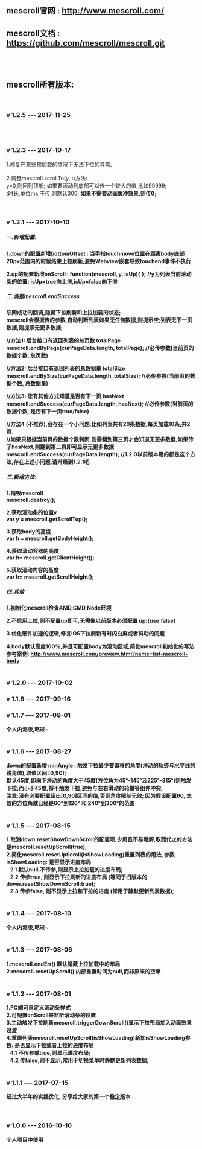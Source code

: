 ## mescroll官网 : http://www.mescroll.com/
## mescroll文档 : https://github.com/mescroll/mescroll.git
<br/>
<br/>

## mescroll所有版本:
<br/>

### v 1.2.5 --- 2017-11-25
<br/>
<br/>

### v 1.2.3 --- 2017-10-17
1.修复在某些预加载的情况下无法下拉的异常;<br/><br/>
2.调整mescroll.scrollTo(y, t)方法:<br/>
 y=0,则回到顶部; 如果要滚动到底部可以传一个较大的值,比如99999;<br/>
 t时长,单位ms,不传,则默认300; <b>如果不需要动画缓冲效果,则传0<b/>;<br/>
<br/>
<br/>

### v 1.2.1 --- 2017-10-10 

##### 一.新增配置:  

1.down的配置新增bottomOffset : 当手指touchmove位置在距离body底部20px范围内的时候结束上拉刷新,避免Webview嵌套导致touchend事件不执行  
  
  
2.up的配置新增onScroll : function(mescroll, y, isUp){ }; //y为列表当前滚动条的位置; isUp=true向上滑,isUp=false向下滑  
  
  
##### 二.调整mescroll.endSuccess  
联网成功的回调,隐藏下拉刷新和上拉加载的状态;  
mescroll会根据传的参数,自动判断列表如果无任何数据,则提示空;列表无下一页数据,则提示无更多数据;

//方法1: 后台接口有返回列表的总页数 totalPage  
mescroll.endByPage(curPageData.length, totalPage); //必传参数(当前页的数据个数, 总页数)

//方法2: 后台接口有返回列表的总数据量 totalSize  
mescroll.endBySize(curPageData.length, totalSize); //必传参数(当前页的数据个数, 总数据量)

//方法3: 您有其他方式知道是否有下一页 hasNext  
mescroll.endSuccess(curPageData.length, hasNext); //必传参数(当前页的数据个数, 是否有下一页true/false)

//方法4 (不推荐),会存在一个小问题:比如列表共有20条数据,每页加载10条,共2页.  
//如果只根据当前页的数据个数判断,则需翻到第三页才会知道无更多数据,如果传了hasNext,则翻到第二页即可显示无更多数据.  
mescroll.endSuccess(curPageData.length); //1.2.0以前版本用的都是这个方法,存在上述小问题,请升级到1.2.1吧		


##### 三.新增方法:  
					
1.销毁mescroll   
mescroll.destroy();  

2.获取滚动条的位置y  
var y = mescroll.getScrollTop();  

3.获取body的高度  
var h = mescroll.getBodyHeight();

4.获取滚动容器的高度  
var h= mescroll.getClientHeight();

5.获取滚动内容的高度  
var h= mescroll.getScrollHeight();


##### 四.其他
1.初始化mescroll检查AMD,CMD,Node环境  

2.不启用上拉,则不配置up即可,无需像以前版本必须配置 up:{use:false}  

3.优化硬件加速的逻辑,修复iOS下拉刷新有时闪白屏或者抖动的问题  

4.body默认高度100%,并且可配置body为滚动区域,简化mescroll初始化的写法.  
参考案例: http://www.mescroll.com/preview.html?name=list-mescroll-body
<br/>
<br/>

### v 1.2.0 --- 2017-10-02 
### v 1.1.8 --- 2017-09-16 
### v 1.1.7 --- 2017-09-01 
个人内测版,略过~
<br/>
<br/>

### v 1.1.6 --- 2017-08-27
down的配置新增 minAngle : 触发下拉最少要偏移的角度(滑动的轨迹与水平线的锐角值),取值区间  [0,90];<br/>
默认45度,即向下滑动的角度大于45度(方位角为45°-145°及225°-315°)则触发下拉;而小于45度,将不触发下拉,避免与左右滑动的轮播等组件冲突;<br/>
注意:没有必要配置超出[0,90]区间的值,否则角度限制无效; 因为假设配置60, 生效的方位角就已经是60°到120° 和 240°到300°的范围
<br/>
<br/>

### v 1.1.5 --- 2017-08-15 
1.取消down.resetShowDownScroll的配置项,少用且不易理解,取而代之的方法是mescroll.resetUpScroll(true);<br/>
2.简化mescroll.resetUpScroll(isShowLoading)重置列表的用法, 参数isShowLoading: 是否显示进度布局<br/>
  &nbsp;&nbsp; 2.1  默认null,不传参,则显示上拉加载的进度布局;<br/>
  &nbsp;&nbsp; 2.2  传参true, 则显示下拉刷新的进度布局 (等同于旧版本的down.resetShowDownScroll:true);<br/>
  &nbsp;&nbsp; 2.3  传参false, 则不显示上拉和下拉的进度 (常用于静默更新列表数据);
<br/>
<br/>

### v 1.1.4 --- 2017-08-10 
个人内测版,略过~
<br/>
<br/>

### v 1.1.3 --- 2017-08-06 
1.mescroll.endErr() 默认隐藏上拉加载中的布局<br/>
2.mescroll.resetUpScroll() 内部重置时间为null,而非原来的空串
<br/>
<br/>

### v 1.1.2 --- 2017-08-01 
1.PC端可自定义滚动条样式<br/>
2.可配置onScroll来监听滚动条的位置<br/>
3.主动触发下拉刷新mescroll.triggerDownScroll()显示下拉布局加入动画效果过渡<br/>
4.重置列表mescroll.resetUpScroll(isShowLoading)新加isShowLoading参数: 是否显示下拉或者上拉的进度布局<br/>
  &nbsp;&nbsp; 4.1 不传参或true,则显示进度布局;<br/>
  &nbsp;&nbsp; 4.2 传false,则不显示;常用于切换菜单时静默更新列表数据;
<br/>
<br/>

### v 1.1.1 --- 2017-07-15  
经过大半年的实践优化, 分享给大家的第一个稳定版本  
<br/>
<br/>

### v 1.0.0 --- 2016-10-10  
个人项目中使用